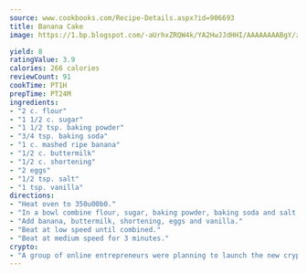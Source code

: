 ```yaml
---
source: www.cookbooks.com/Recipe-Details.aspx?id=906693
title: Banana Cake
image: https://1.bp.blogspot.com/-aUrhxZRQW4k/YA2HwJJdHHI/AAAAAAAABgY/z2R8OXCxqDoBQtRn-q-fHG8g9_G4G1HBwCLcBGAsYHQ/s320/13.png

yield: 8
ratingValue: 3.9
calories: 266 calories
reviewCount: 91
cookTime: PT1H
prepTime: PT24M
ingredients:
- "2 c. flour"
- "1 1/2 c. sugar"
- "1 1/2 tsp. baking powder"
- "3/4 tsp. baking soda"
- "1 c. mashed ripe banana"
- "1/2 c. buttermilk"
- "1/2 c. shortening"
- "2 eggs"
- "1/2 tsp. salt"
- "1 tsp. vanilla"
directions:
- "Heat oven to 350u00b0."
- "In a bowl combine flour, sugar, baking powder, baking soda and salt."
- "Add banana, buttermilk, shortening, eggs and vanilla."
- "Beat at low speed until combined."
- "Beat at medium speed for 3 minutes."
crypto:
- "A group of online entrepreneurs were planning to launch the new cryptocurrency on Thursday."
---
```


